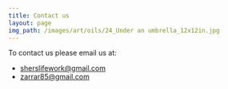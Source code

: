 ```yaml
---
title: Contact us
layout: page
img_path: /images/art/oils/24_Under an umbrella_12x12in.jpg
---
```


To contact us please email us at:
- <a href = "mailto: sherslifework@gmail.com">sherslifework@gmail.com</a>
- <a href = "mailto: zarrar85@gmail.com">zarrar85@gmail.com</a>

